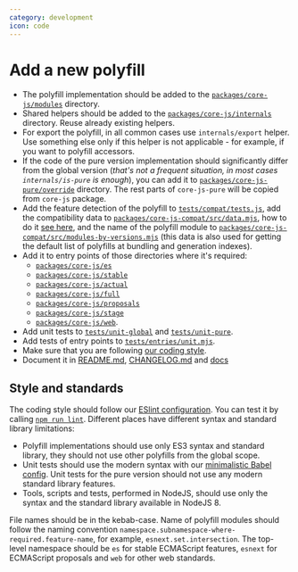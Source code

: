 ```yaml
---
category: development
icon: code
---
```


# Add a new polyfill

- The polyfill implementation should be added to the [`packages/core-js/modules`](./packages/core-js/modules) directory.
- Shared helpers should be added to the [`packages/core-js/internals`](./packages/core-js/internals) directory. Reuse already existing helpers.
- For export the polyfill, in all common cases use `internals/export` helper. Use something else only if this helper is not applicable - for example, if you want to polyfill accessors.
- If the code of the pure version implementation should significantly differ from the global version (_that's not a frequent situation, in most cases `internals/is-pure` is enough_), you can add it to [`packages/core-js-pure/override`](./packages/core-js-pure/override) directory. The rest parts of `core-js-pure` will be copied from `core-js` package.
- Add the feature detection of the polyfill to [`tests/compat/tests.js`](https://github.com/zloirock/core-js/blob/master/tests/compat/tests.js), add the compatibility data to [`packages/core-js-compat/src/data.mjs`](https://github.com/zloirock/core-js/blob/master/packages/core-js-compat/src/data.mjs), how to do it [see here](./compat.md), and the name of the polyfill module to [`packages/core-js-compat/src/modules-by-versions.mjs`](https://github.com/zloirock/core-js/blob/master/packages/core-js-compat/src/modules-by-versions.mjs) (this data is also used for getting the default list of polyfills at bundling and generation indexes).
- Add it to entry points of those directories where it's required:
  - [`packages/core-js/es`](https://github.com/zloirock/core-js/blob/master/packages/core-js/es)
  - [`packages/core-js/stable`](https://github.com/zloirock/core-js/blob/master/packages/core-js/stable)
  - [`packages/core-js/actual`](https://github.com/zloirock/core-js/blob/master/packages/core-js/actual)
  - [`packages/core-js/full`](https://github.com/zloirock/core-js/blob/master/packages/core-js/full)
  - [`packages/core-js/proposals`](https://github.com/zloirock/core-js/blob/master/packages/core-js/proposals)
  - [`packages/core-js/stage`](https://github.com/zloirock/core-js/blob/master/packages/core-js/stage)
  - [`packages/core-js/web`](https://github.com/zloirock/core-js/blob/master/packages/core-js/web).
- Add unit tests to [`tests/unit-global`](https://github.com/zloirock/core-js/blob/master/tests/unit-global) and [`tests/unit-pure`](https://github.com/zloirock/core-js/blob/master/tests/unit-pure).
- Add tests of entry points to [`tests/entries/unit.mjs`](https://github.com/zloirock/core-js/blob/master/tests/entries/unit.mjs).
- Make sure that you are following [our coding style](#style-and-standards).
- Document it in [README.md](https://github.com/zloirock/core-js/blob/master/README.md), [CHANGELOG.md](https://github.com/zloirock/core-js/blob/master/CHANGELOG.md) and [docs](./docs.md#add-doc-for-polyfill)

## Style and standards

The coding style should follow our [ESlint configuration](https://github.com/zloirock/core-js/blob/master/tests/eslint/eslint.config.js). You can test it by calling [`npm run lint`](./testing.md). Different places have different syntax and standard library limitations:

- Polyfill implementations should use only ES3 syntax and standard library, they should not use other polyfills from the global scope.
- Unit tests should use the modern syntax with our [minimalistic Babel config](https://github.com/zloirock/core-js/blob/master/babel.config.js). Unit tests for the pure version should not use any modern standard library features.
- Tools, scripts and tests, performed in NodeJS, should use only the syntax and the standard library available in NodeJS 8.

File names should be in the kebab-case. Name of polyfill modules should follow the naming convention `namespace.subnamespace-where-required.feature-name`, for example, `esnext.set.intersection`. The top-level namespace should be `es` for stable ECMAScript features, `esnext` for ECMAScript proposals and `web` for other web standards.
